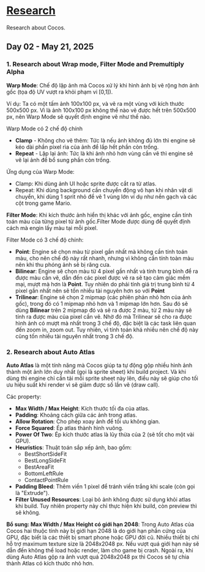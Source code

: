 # [Research](../README.md)

Research about Cocos.

## Day 02 - May 21, 2025

### 1. Research about Wrap mode, Filter Mode and Premultiply Alpha
**Warp Mode**: Chế độ lặp ảnh mà Cocos xử lý khi hình ảnh bị vẽ rộng hơn ảnh gốc (tọa độ UV vượt ra khỏi phạm vi [0,1]). 

Ví dụ: Ta có một tấm ảnh 100x100 px, và vẽ ra một vùng với kích thước 500x500 px. Vì là ảnh 100x100 px không thể nào vẽ được hết trên 500x500 px, nên Warp Mode sẽ quyết định engine vẽ như thế nào.

Warp Mode có 2 chế độ chính
- **Clamp** - Không cho vẽ thêm: Tức là nếu ảnh không đủ lớn thì engine sẽ kéo dài phần pixel rìa của ảnh để lấp hết phần còn trống.
- **Repeat** - Lặp lại ảnh: Tức là khi ảnh nhỏ hơn vùng cần vẽ thì engine sẽ vẽ lại ảnh để bổ sung phần còn trống.

Ứng dụng của Warp Mode:
- Clamp: Khi dùng ảnh UI hoặc sprite được cắt ra từ atlas.
- Repeat: Khi dùng background cần chuyển động vô hạn khi nhân vật di chuyển, khi dùng 1 sprit nhỏ để vẽ 1 vùng lớn ví dụ như nền gạch và các cột trong game Mario.


**Filter Mode**: Khi kích thước ảnh hiển thị khác với ảnh gốc, engine cần tính toán màu của từng pixel từ ảnh gốc.Filter Mode được dùng để quyết định cách mà engin lấy màu tại mỗi pixel.

Filter Mode có 3 chế độ chính:
- **Point**: Engine sẽ chọn màu từ pixel gần nhất mà không cần tính toán màu, cho nên chế độ này rất nhanh, nhưng vì không cần tính toàn màu nên khi thu phóng ảnh sẽ bị răng cưa.
- **Bilinear**: Engine sẽ chọn màu từ 4 pixel gần nhất và tính trung bình để ra được màu cần vẽ, dẫn đến các pixel được vẽ ra sẽ tạo cảm giác mềm mại, mượt mà hơn là **Point**. Tuy nhiên do phải tính giá trị trung bình từ 4 pixel gần nhất nên sẽ tốn nhiều tài nguyên hơn so với **Point**
- **Trilinear**: Engine sẽ chọn 2 mipmap (các phiên phản nhỏ hơn của ảnh gốc), trong đó có 1 mipmap nhỏ hơn và 1 mipmap lớn hơn. Sau đó sẽ dùng **Bilinear** trên 2 mipmap đó và sẽ ra được 2 màu, từ 2 màu này sẽ tính ra được màu của pixel cần vẽ. Nhờ đó mà Trilinear sẽ cho ra được hình ảnh có mượt mà nhất trong 3 chế độ, đặc biệt là các task liên quan đến zoom in, zoom out. Tuy nhiên, vì tính toán khá nhiều nên chế độ này cũng tốn nhiều tài nguyên nhất trong 3 chế độ.

### 2. Research about Auto Atlas
**Auto Atlas** là một tính năng mà Cocos giúp ta tự động gộp nhiều hình ảnh thành một ảnh lớn duy nhất (gọi là sprite sheet) khi build project. Và khi dùng thì engine chỉ cần tải mỗi sprite sheet này lên, điều này sẽ giúp cho tối ưu hiệu suất khi render vì sẽ giảm được số lần vẽ (draw call).

Các property:
- **Max Width / Max Height**: Kích thước tối đa của atlas.
- **Padding**: Khoảng cách giữa các ảnh trong atlas.
- **Allow Rotation**: Cho phép xoay ảnh để tối ưu không gian.
- **Force Squared**: Ép atlas thành hình vuông.
- **Power Of Two**: Ép kích thước atlas là lũy thừa của 2 (sẽ tốt cho một vài GPU).
- **Heuristics**: Thuật toán sắp xếp ảnh, bao gồm:
  - BestShortSideFit
  - BestLongSideFit
  - BestAreaFit
  - BottomLeftRule
  - ContactPointRule
- **Padding Bleed**: Thêm viền 1 pixel để tránh viền trắng khi scale (còn gọi là "Extrude").
- **Filter Unused Resources**: Loại bỏ ảnh không được sử dụng khỏi atlas khi build. Tuy nhiên property này chỉ thực hiện khi build, còn preview thì sẽ không.


**Bổ sung: Max Width / Max Height có giới hạn 2048**: Trong Auto Atlas của Cocos  hai thuộc tính này bị giới hạn 2048 là do giới hạn phần cứng của GPU, đặc biết là các thiết bị smart phone hoặc GPU đời cũ. Nhiều thiết bị chỉ hỗ trợ maximum texture size là 2048x2048 px. Nếu vượt quá giới hạn này sẽ dẫn đến không thể load hoặc render, làm cho game bị crash. Ngoài ra, khi dùng Auto Atlas gộp ra ảnh vượt quá 2048x2048 px thì Cocos sẽ tự chia thành Atlas có kích thước nhỏ hơn.